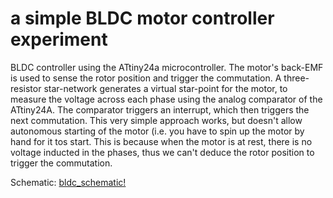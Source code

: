 # a simple BLDC motor controller experiment
BLDC controller using the ATtiny24a microcontroller.
The motor's back-EMF is used to sense the rotor position and trigger the commutation.
A three-resistor star-network generates a virtual star-point for the motor, to measure the voltage across each phase using the analog comparator of the ATtiny24A. The comparator triggers an interrupt, which then triggers the next commutation.
This very simple approach works, but doesn't allow autonomous starting of the motor (i.e. you have to spin up the motor by hand for it tos 		start. This is because when the motor is at rest, there is no voltage inducted in the phases, thus we can't deduce the rotor position to trigger 	the commutation.

Schematic:
[bldc_schematic!](https://raw.githubusercontent.com/MarcelMG/simple_BLDC_controller/master/bldc_schematic.png)
